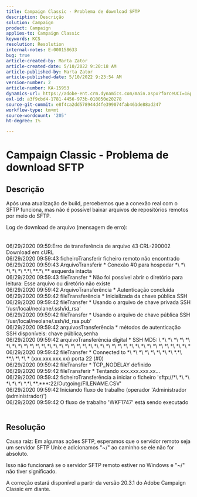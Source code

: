 ```yaml
---
title: Campaign Classic - Problema de download SFTP
description: Descrição
solution: Campaign
product: Campaign
applies-to: Campaign Classic
keywords: KCS
resolution: Resolution
internal-notes: E-000158633
bug: true
article-created-by: Marta Zator
article-created-date: 5/10/2022 9:20:18 AM
article-published-by: Marta Zator
article-published-date: 5/10/2022 9:23:54 AM
version-number: 2
article-number: KA-15953
dynamics-url: https://adobe-ent.crm.dynamics.com/main.aspx?forceUCI=1&pagetype=entityrecord&etn=knowledgearticle&id=61245362-42d0-ec11-a7b5-00224809c101
exl-id: a3f9cbd4-1781-4456-973b-010050e20278
source-git-commit: e8f4ca2dd578944d4fe399074fab461de88ad247
workflow-type: tm+mt
source-wordcount: '205'
ht-degree: 1%

---
```


# Campaign Classic - Problema de download SFTP

## Descrição


Após uma atualização de build, percebemos que a conexão real com o SFTP funciona, mas não é possível baixar arquivos de repositórios remotos por meio do SFTP.

Log de download de arquivo (mensagem de erro):
<br><br><br>06/29/2020 09:59:Erro de transferência de arquivo 43 CRL-290002 Download em cURL
<br>06/29/2020 09:59:43 ficheiroTransferir ficheiro remoto não encontrado
<br>06/29/2020 09:59:43 ArquivoTransferir \* Conexão #0 para hospedar \*\ *\ *\ *\ *\ *.\*\ *\*.\*\ *\* esquerda intacta
<br>06/29/2020 09:59:43 fileTransfer \* Não foi possível abrir o diretório para leitura: Esse arquivo ou diretório não existe
<br>06/29/2020 09:59:42 ArquivoTransferência \* Autenticação concluída
<br>06/29/2020 09:59:42 fileTransferência \* Inicializada da chave pública SSH
<br>06/29/2020 09:59:42 fileTransfer \* Usando o arquivo de chave privada SSH &#39;/usr/local/neolane/.ssh/id_rsa&#39;
<br>06/29/2020 09:59:42 fileTransfer \* Usando o arquivo de chave pública SSH &#39;/usr/local/neolane/.ssh/id_rsa.pub&#39;
<br>06/29/2020 09:59:42 arquivosTransferência \* métodos de autenticação SSH disponíveis: chave pública,senha
<br>06/29/2020 09:59:42 arquivoTransferência digital \* SSH MD5: \ *\ *\ *\ *\ *\ *\ *\ *\ *\ *\ *\ *\ *\ *\ *\ *\ *\ *\ *\ *\ *\ *\ *\ *\ *\ *\ *\ *\ *\ *\ *\ *\ *\ *\ *\ *\ *
<br>06/29/2020 09:59:42 fileTransfer \* Connected to \*\ *\ *\ *\ *\ *\ *\ *\ *.\*\ *\*.\ *\ *\ * (xxx.xxx.xxx.xx) porta 22 (#0)
<br>06/29/2020 09:59:42 fileTransfer \* TCP_NODELAY definido
<br>06/29/2020 09:59:42 fileTransferir \* Tentando xxx.xxx.xxx.xx...
<br>06/29/2020 09:59:42 ficheiroTransferência a iniciar o ficheiro &#39;sftp://\*\ *\ *\ *\ *\ *\ *.\*\ *\*.\*\*\*:22/Outgoing/FILENAME.CSV&#39;
<br>06/29/2020 09:59:42 Iniciando fluxo de trabalho (operador &#39;Administrador (administrador)&#39;)
<br>06/29/2020 09:59:42 O fluxo de trabalho &#39;WKF1747&#39; está sendo executado<br><br>

## Resolução


Causa raiz: Em algumas ações SFTP, esperamos que o servidor remoto seja um servidor SFTP Unix e adicionamos &quot;~/&quot; ao caminho se ele não for absoluto.

Isso não funcionará se o servidor SFTP remoto estiver no Windows e &quot;~/&quot; não tiver significado.

A correção estará disponível a partir da versão 20.3.1 do Adobe Campaign Classic em diante.
